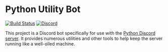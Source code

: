 # Python Utility Bot

[![Build Status](https://dev.azure.com/python-discord/Python%20Discord/_apis/build/status/Bot%20(Mainline))](https://dev.azure.com/python-discord/Python%20Discord/_build/latest?definitionId=1)
[![Discord](https://discordapp.com/api/guilds/267624335836053506/embed.png)](https://discord.gg/2B963hn)

This project is a Discord bot specifically for use with the [Python Discord server](https://pythondiscord.com/). It provides numerous utilities and other tools to help keep the server running like a well-oiled machine.
